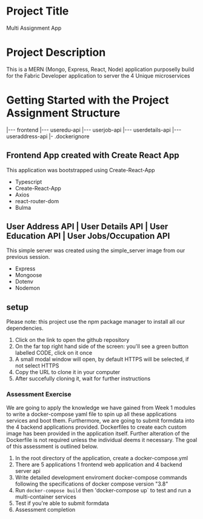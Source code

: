 # Project Title

Multi Assignment App

# Project Description

This is a MERN (Mongo, Express, React, Node) application purposelly build for the Fabric Developer application to server the 4 Unique microservices 

# Getting Started with the Project Assignment Structure

|--- frontend
|--- useredu-api
|--- userjob-api
|--- userdetails-api
|--- useraddress-api
|- .dockerignore


## Frontend App created with Create React App

This application was bootstrapped using Create-React-App

- Typescript
- Create-React-App
- Axios
- react-router-dom
- Bulma 

## User Address API  | User Details API | User Education API | User Jobs/Occupation API

This simple server was created using the simple_server image from our previous session. 

- Express
- Mongoose
- Dotenv
- Nodemon


## setup

Please note: this project use the npm package manager to install all our dependencies. 

1. Click on the link to open the github repository
2. On the far top right hand side of the screen: you'll see a green button labelled CODE, click on it once
3. A small modal window will open, by default HTTPS will be selected, if not select HTTPS
4. Copy the URL to clone it in your computer
5. After succefully cloning it, wait for further instructions 


### Assessment Exercise


We are going to apply the knowledge we have gained from Week 1 modules to write a docker-compose yaml file to spin up all these applications services and boot them. Furthermore, we are going to submit formdata into the 4 backend applications provided. Dockerfiles to create each custom image has been provided in the application itself. Further alteration of the Dockerfile is not required unless the individual deems it necessary. The goal of this assessment is outlined below. 



1. In the root directory of the application, create a docker-compose.yml 
2. There are 5 applications 1 frontend web application and 4 backend server api
3. Write detailed development enviroment docker-compose commands following the specifications of docker compose version "3.8" 
4. Run `docker-compose build` then 'docker-compose up` to test and run a multi-container services
5. Test if you're able to submit formdata
6. Assessment completion 
